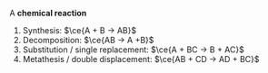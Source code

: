 A **chemical reaction**

1. Synthesis: $\ce{A + B -> AB}$
2. Decomposition: $\ce{AB -> A +B}$
3. Substitution / single replacement: $\ce{A + BC -> B + AC}$
4. Metathesis / double displacement: $\ce{AB + CD -> AD + BC}$